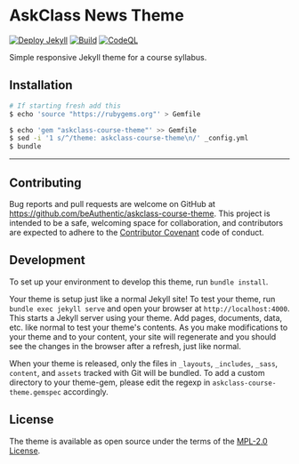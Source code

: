 # AskClass News Theme
[![Deploy Jekyll]][Deploy Jekyll Link] [![Build]][Build Link] [![CodeQL]][CodeQL Link]

Simple responsive Jekyll theme for a course syllabus.

## Installation

```sh
# If starting fresh add this
$ echo 'source "https://rubygems.org"' > Gemfile

$ echo 'gem "askclass-course-theme"' >> Gemfile
$ sed -i '1 s/^/theme: askclass-course-theme\n/' _config.yml
$ bundle
```

----

## Contributing

Bug reports and pull requests are welcome on GitHub at https://github.com/beAuthentic/askclass-course-theme.
This project is intended to be a safe, welcoming space for collaboration, and contributors are
expected to adhere to the [Contributor Covenant] code of conduct.

## Development

To set up your environment to develop this theme, run `bundle install`.

Your theme is setup just like a normal Jekyll site!
To test your theme, run `bundle exec jekyll serve` and open your browser at `http://localhost:4000`.
This starts a Jekyll server using your theme. Add pages, documents, data, etc. like normal to test your theme's contents.
As you make modifications to your theme and to your content,
your site will regenerate and you should see the changes in the browser after a refresh, just like normal.

When your theme is released, only the files in `_layouts`, `_includes`, `_sass`, `content`, and `assets`
tracked with Git will be bundled.
To add a custom directory to your theme-gem, please edit the regexp in `askclass-course-theme.gemspec` accordingly.

## License

The theme is available as open source under the terms of the [MPL-2.0 License].

[Manifest Categories]: https://developer.mozilla.org/en-US/docs/Web/Manifest/categories
[Google Fonts]: https://fonts.google.com/
[MPL-2.0 License]: https://opensource.org/licenses/MPL-2.0
[Contributor Covenant]: http://contributor-covenant.org
[Card Colors]: https://acn.askclass.com/2022/06/18/card-colors

[Deploy Jekyll]: https://github.com/beAuthentic/askclass-course-theme/actions/workflows/pages.yml/badge.svg
[Deploy Jekyll Link]: https://github.com/beAuthentic/askclass-course-theme/actions/workflows/pages.yml

[Build]: https://github.com/beAuthentic/askclass-course-theme/actions/workflows/gem-push.yml/badge.svg
[Build Link]: https://github.com/beAuthentic/askclass-course-theme/actions/workflows/gem-push.yml

[CodeQL]: https://github.com/beAuthentic/askclass-course-theme/actions/workflows/codeql-analysis.yml/badge.svg
[CodeQL Link]: https://github.com/beAuthentic/askclass-course-theme/actions/workflows/codeql-analysis.yml

